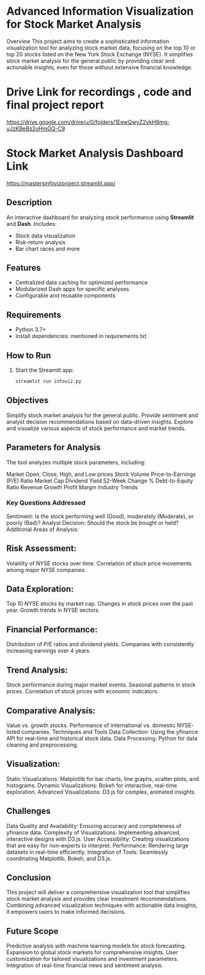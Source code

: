 # Advanced Information Visualization for Stock Market Analysis
Overview
This project aims to create a sophisticated information visualization tool for analyzing stock market data, focusing on the top 10 or top 20 stocks listed on the New York Stock Exchange (NYSE). It simplifies stock market analysis for the general public by providing clear and actionable insights, even for those without extensive financial knowledge.

# Drive Link for recordings , code and final project report
https://drive.google.com/drive/u/0/folders/1EewQwyZ2ykH8mg-uJzKBeBs2vHmGQ-C9

# Stock Market Analysis Dashboard Link 
https://mastersinfovizproject.streamlit.app/

## Description
An interactive dashboard for analyzing stock performance using **Streamlit** and **Dash**. Includes:
- Stock data visualization
- Risk-return analysis
- Bar chart races and more

## Features
- Centralized data caching for optimized performance
- Modularized Dash apps for specific analyses
- Configurable and reusable components

## Requirements
- Python 3.7+
- Install dependencies: mentioned in requirements.txt

## How to Run
1. Start the Streamlit app:
   ```bash
   streamlit run infoviz.py

## Objectives
Simplify stock market analysis for the general public.
Provide sentiment and analyst decision recommendations based on data-driven insights.
Explore and visualize various aspects of stock performance and market trends.
## Parameters for Analysis
The tool analyzes multiple stock parameters, including:

Market Open, Close, High, and Low prices
Stock Volume
Price-to-Earnings (P/E) Ratio
Market Cap
Dividend Yield
52-Week Change %
Debt-to-Equity Ratio
Revenue Growth
Profit Margin
Industry Trends

### Key Questions Addressed

Sentiment: Is the stock performing well (Good), moderately (Moderate), or poorly (Bad)?
Analyst Decision: Should the stock be bought or held?
Additional Areas of Analysis:

## Risk Assessment:
Volatility of NYSE stocks over time.
Correlation of stock price movements among major NYSE companies.

## Data Exploration:
Top 10 NYSE stocks by market cap.
Changes in stock prices over the past year.
Growth trends in NYSE sectors.

## Financial Performance:
Distribution of P/E ratios and dividend yields.
Companies with consistently increasing earnings over 4 years.

## Trend Analysis:
Stock performance during major market events.
Seasonal patterns in stock prices.
Correlation of stock prices with economic indicators.

## Comparative Analysis:
Value vs. growth stocks.
Performance of international vs. domestic NYSE-listed companies.
Techniques and Tools
Data Collection: Using the yfinance API for real-time and historical stock data.
Data Processing: Python for data cleaning and preprocessing.

## Visualization:
Static Visualizations: Matplotlib for bar charts, line graphs, scatter plots, and histograms.
Dynamic Visualizations: Bokeh for interactive, real-time exploration.
Advanced Visualizations: D3.js for complex, animated insights.

## Challenges
Data Quality and Availability: Ensuring accuracy and completeness of yfinance data.
Complexity of Visualizations: Implementing advanced, interactive designs with D3.js.
User Accessibility: Creating visualizations that are easy for non-experts to interpret.
Performance: Rendering large datasets in real-time efficiently.
Integration of Tools: Seamlessly coordinating Matplotlib, Bokeh, and D3.js.

## Conclusion
This project will deliver a comprehensive visualization tool that simplifies stock market analysis and provides clear investment recommendations. Combining advanced visualization techniques with actionable data insights, it empowers users to make informed decisions.

## Future Scope
Predictive analysis with machine learning models for stock forecasting.
Expansion to global stock markets for comprehensive insights.
User customization for tailored visualizations and investment parameters.
Integration of real-time financial news and sentiment analysis.
